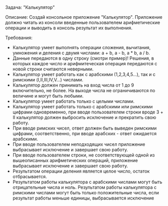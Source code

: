 Задача: "Калькулятор"

Описание:
Создай консольное приложение "Калькулятор".
Приложение должно читать из консоли введенные пользователем арифметические операции и выводить в консоль результат их выполнения.

Требования:
- Калькулятор умеет выполнять операции сложения, вычитания, умножения и деления с двумя числами: a + b, a - b, a * b, a / b.
- Данные передаются в одну строку (смотри пример)! Решения, в которых каждое число и арифмитеческая операция передаются с новой строки считаются неверными.
- Калькулятор умеет работать как с арабскими (1,2,3,4,5…), так и с римскими (I,II,III,IV,V…) числами.
- Калькулятор должен принимать на вход числа от 1 до 9 включительно, не более. На выходе числа не ограничиваются по величине и могут быть любыми.
- Калькулятор умеет работать только с целыми числами.
- Калькулятор умеет работать только с арабскими или римскими цифрами одновременно, при вводе пользователем строки вроде 3 + II калькулятор должен выбросить исключение и прекратить свою работу.
- При вводе римских чисел, ответ должен быть выведен римскими цифрами, соответственно, при вводе арабских - ответ ожидается арабскими.
- При вводе пользователем неподходящих чисел приложение выбрасывает исключение и завершает свою работу.
- При вводе пользователем строки, не соответствующей одной из вышеописанных арифметических операций, приложение выбрасывает исключение и завершает свою работу.
- Результатом операции деления является целое число, остаток отбрасывается.
- Результатом работы калькулятора с арабскими числами могут быть отрицательные числа и ноль.
    Результатом работы калькулятора с римскими числами могут быть только положительные числа, если результат работы меньше единицы, выбрасывается исключение